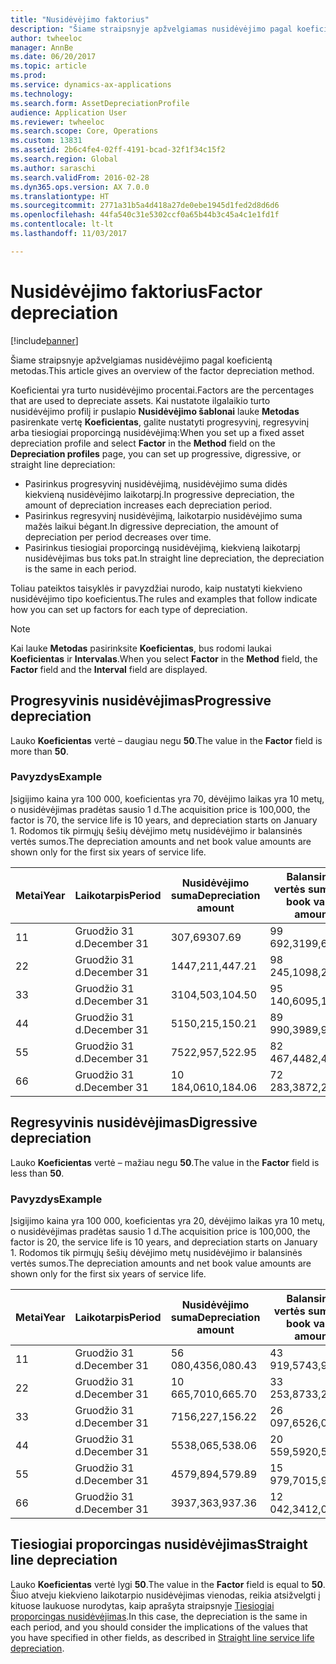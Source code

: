 ```yaml
---
title: "Nusidėvėjimo faktorius"
description: "Šiame straipsnyje apžvelgiamas nusidėvėjimo pagal koeficientą metodas."
author: twheeloc
manager: AnnBe
ms.date: 06/20/2017
ms.topic: article
ms.prod: 
ms.service: dynamics-ax-applications
ms.technology: 
ms.search.form: AssetDepreciationProfile
audience: Application User
ms.reviewer: twheeloc
ms.search.scope: Core, Operations
ms.custom: 13831
ms.assetid: 2b6c4fe4-02ff-4191-bcad-32f1f34c15f2
ms.search.region: Global
ms.author: saraschi
ms.search.validFrom: 2016-02-28
ms.dyn365.ops.version: AX 7.0.0
ms.translationtype: HT
ms.sourcegitcommit: 2771a31b5a4d418a27de0ebe1945d1fed2d8d6d6
ms.openlocfilehash: 44fa540c31e5302ccf0a65b44b3c45a4c1e1fd1f
ms.contentlocale: lt-lt
ms.lasthandoff: 11/03/2017

---
```


# <a name="factor-depreciation"></a><span data-ttu-id="0ea7e-103">Nusidėvėjimo faktorius</span><span class="sxs-lookup"><span data-stu-id="0ea7e-103">Factor depreciation</span></span>

[!include[banner](../includes/banner.md)]


<span data-ttu-id="0ea7e-104">Šiame straipsnyje apžvelgiamas nusidėvėjimo pagal koeficientą metodas.</span><span class="sxs-lookup"><span data-stu-id="0ea7e-104">This article gives an overview of the factor depreciation method.</span></span>

<span data-ttu-id="0ea7e-105">Koeficientai yra turto nusidėvėjimo procentai.</span><span class="sxs-lookup"><span data-stu-id="0ea7e-105">Factors are the percentages that are used to depreciate assets.</span></span> <span data-ttu-id="0ea7e-106">Kai nustatote ilgalaikio turto nusidėvėjimo profilį ir puslapio **Nusidėvėjimo šablonai** lauke **Metodas** pasirenkate vertę  **Koeficientas**, galite nustatyti progresyvinį, regresyvinį arba tiesiogiai proporcingą nusidėvėjimą:</span><span class="sxs-lookup"><span data-stu-id="0ea7e-106">When you set up a fixed asset depreciation profile and select **Factor** in the **Method** field on the **Depreciation profiles** page, you can set up progressive, digressive, or straight line depreciation:</span></span>

-   <span data-ttu-id="0ea7e-107">Pasirinkus progresyvinį nusidėvėjimą, nusidėvėjimo suma didės kiekvieną nusidėvėjimo laikotarpį.</span><span class="sxs-lookup"><span data-stu-id="0ea7e-107">In progressive depreciation, the amount of depreciation increases each depreciation period.</span></span>
-   <span data-ttu-id="0ea7e-108">Pasirinkus regresyvinį nusidėvėjimą, laikotarpio nusidėvėjimo suma mažės laikui bėgant.</span><span class="sxs-lookup"><span data-stu-id="0ea7e-108">In digressive depreciation, the amount of depreciation per period decreases over time.</span></span>
-   <span data-ttu-id="0ea7e-109">Pasirinkus tiesiogiai proporcingą nusidėvėjimą, kiekvieną laikotarpį nusidėvėjimas bus toks pat.</span><span class="sxs-lookup"><span data-stu-id="0ea7e-109">In straight line depreciation, the depreciation is the same in each period.</span></span>

<span data-ttu-id="0ea7e-110">Toliau pateiktos taisyklės ir pavyzdžiai nurodo, kaip nustatyti kiekvieno nusidėvėjimo tipo koeficientus.</span><span class="sxs-lookup"><span data-stu-id="0ea7e-110">The rules and examples that follow indicate how you can set up factors for each type of depreciation.</span></span> 

> [!NOTE] 
> <span data-ttu-id="0ea7e-111">Kai lauke **Metodas** pasirinksite **Koeficientas**, bus rodomi laukai **Koeficientas** ir **Intervalas**.</span><span class="sxs-lookup"><span data-stu-id="0ea7e-111">When you select **Factor** in the **Method** field, the **Factor** field and the **Interval** field are displayed.</span></span>

## <a name="progressive-depreciation"></a><span data-ttu-id="0ea7e-112">Progresyvinis nusidėvėjimas</span><span class="sxs-lookup"><span data-stu-id="0ea7e-112">Progressive depreciation</span></span>
<span data-ttu-id="0ea7e-113">Lauko **Koeficientas** vertė – daugiau negu **50**.</span><span class="sxs-lookup"><span data-stu-id="0ea7e-113">The value in the **Factor** field is more than **50**.</span></span>

### <a name="example"></a><span data-ttu-id="0ea7e-114">Pavyzdys</span><span class="sxs-lookup"><span data-stu-id="0ea7e-114">Example</span></span>

<span data-ttu-id="0ea7e-115">Įsigijimo kaina yra 100 000, koeficientas yra 70, dėvėjimo laikas yra 10 metų, o nusidėvėjimas pradėtas sausio 1 d.</span><span class="sxs-lookup"><span data-stu-id="0ea7e-115">The acquisition price is 100,000, the factor is 70, the service life is 10 years, and depreciation starts on January 1.</span></span> <span data-ttu-id="0ea7e-116">Rodomos tik pirmųjų šešių dėvėjimo metų nusidėvėjimo ir balansinės vertės sumos.</span><span class="sxs-lookup"><span data-stu-id="0ea7e-116">The depreciation amounts and net book value amounts are shown only for the first six years of service life.</span></span>

| <span data-ttu-id="0ea7e-117">Metai</span><span class="sxs-lookup"><span data-stu-id="0ea7e-117">Year</span></span> | <span data-ttu-id="0ea7e-118">Laikotarpis</span><span class="sxs-lookup"><span data-stu-id="0ea7e-118">Period</span></span>      | <span data-ttu-id="0ea7e-119">Nusidėvėjimo suma</span><span class="sxs-lookup"><span data-stu-id="0ea7e-119">Depreciation amount</span></span> | <span data-ttu-id="0ea7e-120">Balansinės vertės suma</span><span class="sxs-lookup"><span data-stu-id="0ea7e-120">Net book value amount</span></span> |
|------|-------------|---------------------|-----------------------|
| <span data-ttu-id="0ea7e-121">1</span><span class="sxs-lookup"><span data-stu-id="0ea7e-121">1</span></span>    | <span data-ttu-id="0ea7e-122">Gruodžio 31 d.</span><span class="sxs-lookup"><span data-stu-id="0ea7e-122">December 31</span></span> | <span data-ttu-id="0ea7e-123">307,69</span><span class="sxs-lookup"><span data-stu-id="0ea7e-123">307.69</span></span>              | <span data-ttu-id="0ea7e-124">99 692,31</span><span class="sxs-lookup"><span data-stu-id="0ea7e-124">99,692.31</span></span>             |
| <span data-ttu-id="0ea7e-125">2</span><span class="sxs-lookup"><span data-stu-id="0ea7e-125">2</span></span>    | <span data-ttu-id="0ea7e-126">Gruodžio 31 d.</span><span class="sxs-lookup"><span data-stu-id="0ea7e-126">December 31</span></span> | <span data-ttu-id="0ea7e-127">1447,21</span><span class="sxs-lookup"><span data-stu-id="0ea7e-127">1,447.21</span></span>            | <span data-ttu-id="0ea7e-128">98 245,10</span><span class="sxs-lookup"><span data-stu-id="0ea7e-128">98,245.10</span></span>             |
| <span data-ttu-id="0ea7e-129">3</span><span class="sxs-lookup"><span data-stu-id="0ea7e-129">3</span></span>    | <span data-ttu-id="0ea7e-130">Gruodžio 31 d.</span><span class="sxs-lookup"><span data-stu-id="0ea7e-130">December 31</span></span> | <span data-ttu-id="0ea7e-131">3104,50</span><span class="sxs-lookup"><span data-stu-id="0ea7e-131">3,104.50</span></span>            | <span data-ttu-id="0ea7e-132">95 140,60</span><span class="sxs-lookup"><span data-stu-id="0ea7e-132">95,140.60</span></span>             |
| <span data-ttu-id="0ea7e-133">4</span><span class="sxs-lookup"><span data-stu-id="0ea7e-133">4</span></span>    | <span data-ttu-id="0ea7e-134">Gruodžio 31 d.</span><span class="sxs-lookup"><span data-stu-id="0ea7e-134">December 31</span></span> | <span data-ttu-id="0ea7e-135">5150,21</span><span class="sxs-lookup"><span data-stu-id="0ea7e-135">5,150.21</span></span>            | <span data-ttu-id="0ea7e-136">89 990,39</span><span class="sxs-lookup"><span data-stu-id="0ea7e-136">89,990.39</span></span>             |
| <span data-ttu-id="0ea7e-137">5</span><span class="sxs-lookup"><span data-stu-id="0ea7e-137">5</span></span>    | <span data-ttu-id="0ea7e-138">Gruodžio 31 d.</span><span class="sxs-lookup"><span data-stu-id="0ea7e-138">December 31</span></span> | <span data-ttu-id="0ea7e-139">7522,95</span><span class="sxs-lookup"><span data-stu-id="0ea7e-139">7,522.95</span></span>            | <span data-ttu-id="0ea7e-140">82 467,44</span><span class="sxs-lookup"><span data-stu-id="0ea7e-140">82,467.44</span></span>             |
| <span data-ttu-id="0ea7e-141">6</span><span class="sxs-lookup"><span data-stu-id="0ea7e-141">6</span></span>    | <span data-ttu-id="0ea7e-142">Gruodžio 31 d.</span><span class="sxs-lookup"><span data-stu-id="0ea7e-142">December 31</span></span> | <span data-ttu-id="0ea7e-143">10 184,06</span><span class="sxs-lookup"><span data-stu-id="0ea7e-143">10,184.06</span></span>           | <span data-ttu-id="0ea7e-144">72 283,38</span><span class="sxs-lookup"><span data-stu-id="0ea7e-144">72,283.38</span></span>             |

## <a name="digressive-depreciation"></a><span data-ttu-id="0ea7e-145">Regresyvinis nusidėvėjimas</span><span class="sxs-lookup"><span data-stu-id="0ea7e-145">Digressive depreciation</span></span>
<span data-ttu-id="0ea7e-146">Lauko **Koeficientas** vertė – mažiau negu **50**.</span><span class="sxs-lookup"><span data-stu-id="0ea7e-146">The value in the **Factor** field is less than **50**.</span></span>

### <a name="example"></a><span data-ttu-id="0ea7e-147">Pavyzdys</span><span class="sxs-lookup"><span data-stu-id="0ea7e-147">Example</span></span>

<span data-ttu-id="0ea7e-148">Įsigijimo kaina yra 100 000, koeficientas yra 20, dėvėjimo laikas yra 10 metų, o nusidėvėjimas pradėtas sausio 1 d.</span><span class="sxs-lookup"><span data-stu-id="0ea7e-148">The acquisition price is 100,000, the factor is 20, the service life is 10 years, and depreciation starts on January 1.</span></span> <span data-ttu-id="0ea7e-149">Rodomos tik pirmųjų šešių dėvėjimo metų nusidėvėjimo ir balansinės vertės sumos.</span><span class="sxs-lookup"><span data-stu-id="0ea7e-149">The depreciation amounts and net book value amounts are shown only for the first six years of service life.</span></span>

| <span data-ttu-id="0ea7e-150">Metai</span><span class="sxs-lookup"><span data-stu-id="0ea7e-150">Year</span></span> | <span data-ttu-id="0ea7e-151">Laikotarpis</span><span class="sxs-lookup"><span data-stu-id="0ea7e-151">Period</span></span>      | <span data-ttu-id="0ea7e-152">Nusidėvėjimo suma</span><span class="sxs-lookup"><span data-stu-id="0ea7e-152">Depreciation amount</span></span> | <span data-ttu-id="0ea7e-153">Balansinės vertės suma</span><span class="sxs-lookup"><span data-stu-id="0ea7e-153">Net book value amount</span></span> |
|------|-------------|---------------------|-----------------------|
| <span data-ttu-id="0ea7e-154">1</span><span class="sxs-lookup"><span data-stu-id="0ea7e-154">1</span></span>    | <span data-ttu-id="0ea7e-155">Gruodžio 31 d.</span><span class="sxs-lookup"><span data-stu-id="0ea7e-155">December 31</span></span> | <span data-ttu-id="0ea7e-156">56 080,43</span><span class="sxs-lookup"><span data-stu-id="0ea7e-156">56,080.43</span></span>           | <span data-ttu-id="0ea7e-157">43 919,57</span><span class="sxs-lookup"><span data-stu-id="0ea7e-157">43,919.57</span></span>             |
| <span data-ttu-id="0ea7e-158">2</span><span class="sxs-lookup"><span data-stu-id="0ea7e-158">2</span></span>    | <span data-ttu-id="0ea7e-159">Gruodžio 31 d.</span><span class="sxs-lookup"><span data-stu-id="0ea7e-159">December 31</span></span> | <span data-ttu-id="0ea7e-160">10 665,70</span><span class="sxs-lookup"><span data-stu-id="0ea7e-160">10,665.70</span></span>           | <span data-ttu-id="0ea7e-161">33 253,87</span><span class="sxs-lookup"><span data-stu-id="0ea7e-161">33,253.87</span></span>             |
| <span data-ttu-id="0ea7e-162">3</span><span class="sxs-lookup"><span data-stu-id="0ea7e-162">3</span></span>    | <span data-ttu-id="0ea7e-163">Gruodžio 31 d.</span><span class="sxs-lookup"><span data-stu-id="0ea7e-163">December 31</span></span> | <span data-ttu-id="0ea7e-164">7156,22</span><span class="sxs-lookup"><span data-stu-id="0ea7e-164">7,156.22</span></span>            | <span data-ttu-id="0ea7e-165">26 097,65</span><span class="sxs-lookup"><span data-stu-id="0ea7e-165">26,097.65</span></span>             |
| <span data-ttu-id="0ea7e-166">4</span><span class="sxs-lookup"><span data-stu-id="0ea7e-166">4</span></span>    | <span data-ttu-id="0ea7e-167">Gruodžio 31 d.</span><span class="sxs-lookup"><span data-stu-id="0ea7e-167">December 31</span></span> | <span data-ttu-id="0ea7e-168">5538,06</span><span class="sxs-lookup"><span data-stu-id="0ea7e-168">5,538.06</span></span>            | <span data-ttu-id="0ea7e-169">20 559,59</span><span class="sxs-lookup"><span data-stu-id="0ea7e-169">20,559.59</span></span>             |
| <span data-ttu-id="0ea7e-170">5</span><span class="sxs-lookup"><span data-stu-id="0ea7e-170">5</span></span>    | <span data-ttu-id="0ea7e-171">Gruodžio 31 d.</span><span class="sxs-lookup"><span data-stu-id="0ea7e-171">December 31</span></span> | <span data-ttu-id="0ea7e-172">4579,89</span><span class="sxs-lookup"><span data-stu-id="0ea7e-172">4,579.89</span></span>            | <span data-ttu-id="0ea7e-173">15 979,70</span><span class="sxs-lookup"><span data-stu-id="0ea7e-173">15,979.70</span></span>             |
| <span data-ttu-id="0ea7e-174">6</span><span class="sxs-lookup"><span data-stu-id="0ea7e-174">6</span></span>    | <span data-ttu-id="0ea7e-175">Gruodžio 31 d.</span><span class="sxs-lookup"><span data-stu-id="0ea7e-175">December 31</span></span> | <span data-ttu-id="0ea7e-176">3937,36</span><span class="sxs-lookup"><span data-stu-id="0ea7e-176">3,937.36</span></span>            | <span data-ttu-id="0ea7e-177">12 042,34</span><span class="sxs-lookup"><span data-stu-id="0ea7e-177">12,042.34</span></span>             |

## <a name="straight-line-depreciation"></a><span data-ttu-id="0ea7e-178">Tiesiogiai proporcingas nusidėvėjimas</span><span class="sxs-lookup"><span data-stu-id="0ea7e-178">Straight line depreciation</span></span>
<span data-ttu-id="0ea7e-179">Lauko **Koeficientas** vertė lygi **50**.</span><span class="sxs-lookup"><span data-stu-id="0ea7e-179">The value in the **Factor** field is equal to **50**.</span></span> <span data-ttu-id="0ea7e-180">Šiuo atveju kiekvieno laikotarpio nusidėvėjimas vienodas, reikia atsižvelgti į kituose laukuose nurodytas, kaip aprašyta straipsnyje [Tiesiogiai proporcingas nusidėvėjimas](straight-line-service-life-depreciation.md).</span><span class="sxs-lookup"><span data-stu-id="0ea7e-180">In this case, the depreciation is the same in each period, and you should consider the implications of the values that you have specified in other fields, as described in [Straight line service life depreciation](straight-line-service-life-depreciation.md).</span></span>




